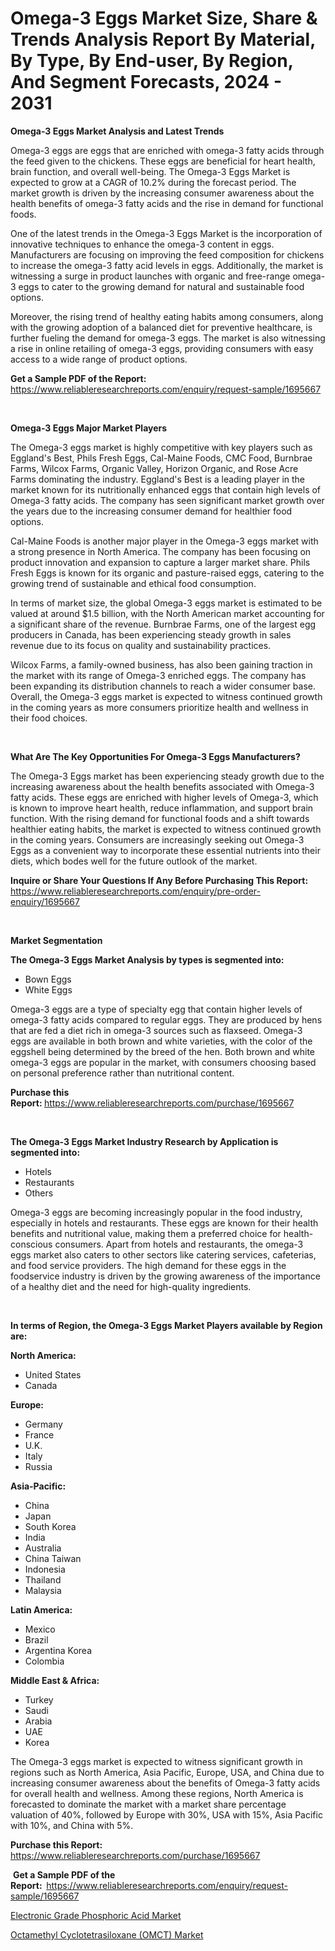 <p><h1>Omega-3 Eggs Market Size, Share & Trends Analysis Report By Material, By Type, By End-user, By Region, And Segment Forecasts, 2024 - 2031</h1></p><p><strong>Omega-3 Eggs Market Analysis and Latest Trends</strong></p>
<p><p>Omega-3 eggs are eggs that are enriched with omega-3 fatty acids through the feed given to the chickens. These eggs are beneficial for heart health, brain function, and overall well-being. The Omega-3 Eggs Market is expected to grow at a CAGR of 10.2% during the forecast period. The market growth is driven by the increasing consumer awareness about the health benefits of omega-3 fatty acids and the rise in demand for functional foods.</p><p>One of the latest trends in the Omega-3 Eggs Market is the incorporation of innovative techniques to enhance the omega-3 content in eggs. Manufacturers are focusing on improving the feed composition for chickens to increase the omega-3 fatty acid levels in eggs. Additionally, the market is witnessing a surge in product launches with organic and free-range omega-3 eggs to cater to the growing demand for natural and sustainable food options.</p><p>Moreover, the rising trend of healthy eating habits among consumers, along with the growing adoption of a balanced diet for preventive healthcare, is further fueling the demand for omega-3 eggs. The market is also witnessing a rise in online retailing of omega-3 eggs, providing consumers with easy access to a wide range of product options.</p></p>
<p><strong>Get a Sample PDF of the Report:&nbsp;</strong> <a href="https://www.reliableresearchreports.com/enquiry/request-sample/1695667">https://www.reliableresearchreports.com/enquiry/request-sample/1695667</a></p>
<p>&nbsp;</p>
<p><strong>Omega-3 Eggs Major Market Players</strong></p>
<p><p>The Omega-3 eggs market is highly competitive with key players such as Eggland's Best, Phils Fresh Eggs, Cal-Maine Foods, CMC Food, Burnbrae Farms, Wilcox Farms, Organic Valley, Horizon Organic, and Rose Acre Farms dominating the industry. Eggland's Best is a leading player in the market known for its nutritionally enhanced eggs that contain high levels of Omega-3 fatty acids. The company has seen significant market growth over the years due to the increasing consumer demand for healthier food options.</p><p>Cal-Maine Foods is another major player in the Omega-3 eggs market with a strong presence in North America. The company has been focusing on product innovation and expansion to capture a larger market share. Phils Fresh Eggs is known for its organic and pasture-raised eggs, catering to the growing trend of sustainable and ethical food consumption.</p><p>In terms of market size, the global Omega-3 eggs market is estimated to be valued at around $1.5 billion, with the North American market accounting for a significant share of the revenue. Burnbrae Farms, one of the largest egg producers in Canada, has been experiencing steady growth in sales revenue due to its focus on quality and sustainability practices.</p><p>Wilcox Farms, a family-owned business, has also been gaining traction in the market with its range of Omega-3 enriched eggs. The company has been expanding its distribution channels to reach a wider consumer base. Overall, the Omega-3 eggs market is expected to witness continued growth in the coming years as more consumers prioritize health and wellness in their food choices.</p></p>
<p>&nbsp;</p>
<p><strong>What Are The Key Opportunities For Omega-3 Eggs Manufacturers?</strong></p>
<p><p>The Omega-3 Eggs market has been experiencing steady growth due to the increasing awareness about the health benefits associated with Omega-3 fatty acids. These eggs are enriched with higher levels of Omega-3, which is known to improve heart health, reduce inflammation, and support brain function. With the rising demand for functional foods and a shift towards healthier eating habits, the market is expected to witness continued growth in the coming years. Consumers are increasingly seeking out Omega-3 Eggs as a convenient way to incorporate these essential nutrients into their diets, which bodes well for the future outlook of the market.</p></p>
<p><strong>Inquire or Share Your Questions If Any Before Purchasing This Report:</strong> <a href="https://www.reliableresearchreports.com/enquiry/pre-order-enquiry/1695667">https://www.reliableresearchreports.com/enquiry/pre-order-enquiry/1695667</a></p>
<p>&nbsp;</p>
<p><strong>Market Segmentation</strong></p>
<p><strong>The Omega-3 Eggs Market Analysis by types is segmented into:</strong></p>
<p><ul><li>Bown Eggs</li><li>White Eggs</li></ul></p>
<p><p>Omega-3 eggs are a type of specialty egg that contain higher levels of omega-3 fatty acids compared to regular eggs. They are produced by hens that are fed a diet rich in omega-3 sources such as flaxseed. Omega-3 eggs are available in both brown and white varieties, with the color of the eggshell being determined by the breed of the hen. Both brown and white omega-3 eggs are popular in the market, with consumers choosing based on personal preference rather than nutritional content.</p></p>
<p><strong>Purchase this Report:&nbsp;</strong><a href="https://www.reliableresearchreports.com/purchase/1695667">https://www.reliableresearchreports.com/purchase/1695667</a></p>
<p>&nbsp;</p>
<p><strong>The Omega-3 Eggs Market Industry Research by Application is segmented into:</strong></p>
<p><ul><li>Hotels</li><li>Restaurants</li><li>Others</li></ul></p>
<p><p>Omega-3 eggs are becoming increasingly popular in the food industry, especially in hotels and restaurants. These eggs are known for their health benefits and nutritional value, making them a preferred choice for health-conscious consumers. Apart from hotels and restaurants, the omega-3 eggs market also caters to other sectors like catering services, cafeterias, and food service providers. The high demand for these eggs in the foodservice industry is driven by the growing awareness of the importance of a healthy diet and the need for high-quality ingredients.</p></p>
<p>&nbsp;</p>
<p><strong>In terms of Region, the Omega-3 Eggs Market Players available by Region are:</strong></p>
<p>
    <p> <strong> North America: </strong>
        <ul>
            <li>United States</li>
            <li>Canada</li>
        </ul>
        </p> 
    <p> <strong> Europe: </strong>
        <ul>
            <li>Germany</li>
            <li>France</li>
            <li>U.K.</li>
            <li>Italy</li>
            <li>Russia</li>
        </ul>
        </p> 
    <p> <strong> Asia-Pacific: </strong>
        <ul>
            <li>China</li>
            <li>Japan</li>
            <li>South Korea</li>
            <li>India</li>
            <li>Australia</li>
            <li>China Taiwan</li>
            <li>Indonesia</li>
            <li>Thailand</li>
            <li>Malaysia</li>
        </ul>
        </p> 
    <p> <strong> Latin America: </strong>
        <ul>
            <li>Mexico</li>
            <li>Brazil</li>
            <li>Argentina Korea</li>
            <li>Colombia</li>
        </ul>
        </p> 
    <p> <strong> Middle East & Africa: </strong>
        <ul>
            <li>Turkey</li>
            <li>Saudi</li>
            <li>Arabia</li>
            <li>UAE</li>
            <li>Korea</li>
        </ul>
    </p>
    </p>
<p><p>The Omega-3 eggs market is expected to witness significant growth in regions such as North America, Asia Pacific, Europe, USA, and China due to increasing consumer awareness about the benefits of Omega-3 fatty acids for overall health and wellness. Among these regions, North America is forecasted to dominate the market with a market share percentage valuation of 40%, followed by Europe with 30%, USA with 15%, Asia Pacific with 10%, and China with 5%.</p></p>
<p><strong>Purchase this Report: </strong><a href="https://www.reliableresearchreports.com/purchase/1695667">https://www.reliableresearchreports.com/purchase/1695667</a></p>
<p>&nbsp;<strong>Get a Sample PDF of the Report:&nbsp;&nbsp;</strong><a href="https://www.reliableresearchreports.com/enquiry/request-sample/1695667">https://www.reliableresearchreports.com/enquiry/request-sample/1695667</a></p>
<p><strong></strong></p>
<p><p><a href="https://issuu.com/reportprime-2/docs/electronic-grade-phosphoric-acid-market-size-2030.">Electronic Grade Phosphoric Acid Market</a></p><p><a href="https://issuu.com/reportprime-2/docs/octamethyl-cyclotetrasiloxane-omct-market-size-203">Octamethyl Cyclotetrasiloxane (OMCT) Market</a></p></p>